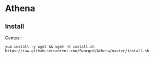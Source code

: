 # Athena

## Install

Centos :
```
yum install -y wget && wget -O install.sh https://raw.githubusercontent.com/Sworgod/Athena/master/install.sh
```
